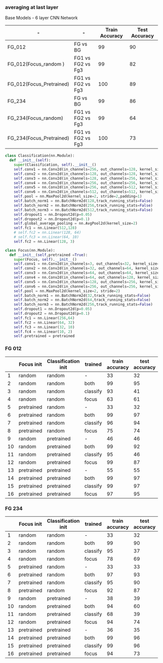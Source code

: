 ### averaging at last layer

Base Models - 6 layer CNN Network



| - | - | Train Accuracy   |Test Accuracy     |
| - | - |--------- | -----   |
| FG_012 | FG vs BG | 99 | 90  |
| FG_012(Focus_random ) | FG1 vs FG2 vs Fg3 | 99 | 82 |
| FG_012(Focus_Pretrained) | FG1 vs FG2 vs Fg3 | 100 | 89 |
| FG_234 | FG vs BG | 99 | 86  |
| FG_234(Focus_random) | FG1 vs FG2 vs Fg3 | 99 |64 |
| FG_234(Focus_Pretrained) | FG1 vs FG2 vs Fg3 | 100 | 73 |


<!---#### Fg vs Bg Classification

Train Accuracy - 99

Test Accuarcy  - 90
#### Fg1 vs FG2 vs Fg3 classification
Train Accuracy - 99

Test Accuracy - 82 --->

```python
class Classification(nn.Module):
  def __init__(self):
    super(Classification, self).__init__()
    self.conv1 = nn.Conv2d(in_channels=256, out_channels=128, kernel_size=3, padding=1)
    self.conv2 = nn.Conv2d(in_channels=128, out_channels=128, kernel_size=3, padding=1)
    self.conv3 = nn.Conv2d(in_channels=128, out_channels=256, kernel_size=3, padding=1)
    self.conv4 = nn.Conv2d(in_channels=256, out_channels=256, kernel_size=3, padding=1)
    self.conv5 = nn.Conv2d(in_channels=256, out_channels=512, kernel_size=3, padding=1)
    self.conv6 = nn.Conv2d(in_channels=512, out_channels=512, kernel_size=3, padding=1)
    self.pool = nn.MaxPool2d(kernel_size=2, stride=2,padding=1)
    self.batch_norm1 = nn.BatchNorm2d(128,track_running_stats=False)
    self.batch_norm2 = nn.BatchNorm2d(256,track_running_stats=False)
    self.batch_norm3 = nn.BatchNorm2d(512,track_running_stats=False)
    self.dropout1 = nn.Dropout2d(p=0.05)
    self.dropout2 = nn.Dropout2d(p=0.1)
    self.global_average_pooling = nn.AvgPool2d(kernel_size=2)
    self.fc1 = nn.Linear(512,128)
    # self.fc2 = nn.Linear(128, 64)
    # self.fc3 = nn.Linear(64, 10)
    self.fc2 = nn.Linear(128, 3)
```
```python
class Focus(nn.Module):
  def __init__(self,pretrained =True):
    super(Focus, self).__init__()
    self.conv1 = nn.Conv2d(in_channels=3, out_channels=32, kernel_size=3, padding=0)
    self.conv2 = nn.Conv2d(in_channels=32, out_channels=64, kernel_size=3, padding=0)
    self.conv3 = nn.Conv2d(in_channels=64, out_channels=64, kernel_size=3, padding=0)
    self.conv4 = nn.Conv2d(in_channels=64, out_channels=128, kernel_size=3, padding=0)
    self.conv5 = nn.Conv2d(in_channels=128, out_channels=256, kernel_size=3, padding=0)
    self.conv6 = nn.Conv2d(in_channels=256, out_channels=256, kernel_size=3, padding=1)
    self.pool = nn.MaxPool2d(kernel_size=2, stride=2)
    self.batch_norm1 = nn.BatchNorm2d(32,track_running_stats=False)
    self.batch_norm2 = nn.BatchNorm2d(64,track_running_stats=False)
    self.batch_norm3 = nn.BatchNorm2d(256,track_running_stats=False)
    self.dropout1 = nn.Dropout2d(p=0.05)
    self.dropout2 = nn.Dropout2d(p=0.1)
    self.fc1 = nn.Linear(256,64)
    self.fc2 = nn.Linear(64, 32)
    self.fc3 = nn.Linear(32, 10)
    self.fc4 = nn.Linear(10, 2)
    self.pretrained = pretrained
```

### FG 012
| | Focus init | Classification init | trained | train accuracy | test accuracy |
| - | ---------  | ------------------- | ------- | -------------  | ------------  |
|1| random | random | - | 33 |  32 |
|2| random | random | both | 99 | 95 |
|3| random | random | classify | 93 | 41 |
|4| random | random | focus    | 63 | 61 |
|5| pretrained | random | - | 33  |  32 |
|6| pretrained | random | both | 99 | 97|
|7| pretrained | random | classify | 96 | 94 |
|8| pretrained | random | focus    | 75 | 74 |
|9| random     | pretrained | -    | 46 | 46 |
|10| random    | pretrained | both | 99 | 92 |
|11| random    | pretrained | classify |  95 | 46 |
|12| random    | pretrained | focus   | 99  | 87 |
|13| pretrained | pretrained | - | 55 | 55 |
|14| pretrained | pretrained | both | 99 | 97 |
|15| pretrained | pretrained | classify |99 | 97 |
|16| pretrained | pretrained | focus    | 97 | 95 |

### FG 234

<!---#### Fg vs Bg Classification

Train Accuracy - 99

Test Accuarcy  - 86

#### Fg1 vs FG2 vs Fg3 classification
Train Accuracy - 99

Test Accuracy - 64--->


| | Focus init | Classification init | trained | train accuracy | test accuracy |
| - | ---------  | ------------------- | ------- | -------------  | ------------  |
|1| random | random | - | 33 |  32 |
|2| random | random | both |  99 | 90 |
|3| random | random | classify | 95 | 37 |
|4| random | random | focus    | 78 | 69 |
|5| pretrained | random | - |  33 | 33  |
|6| pretrained | random | both | 97 | 93 |
|7| pretrained | random | classify | 95 | 90 |
|8| pretrained | random | focus    | 92 | 87 |
|9| random     | pretrained | -    | 38 | 39 |
|10| random    | pretrained | both | 94 | 60 |
|11| random    | pretrained | classify |  68 | 39 |
|12| random    | pretrained | focus   | 94  |  74 |
|13| pretrained | pretrained | - | 36 | 35 |
|14| pretrained | pretrained | both |  99 | 96 |
|15| pretrained | pretrained | classify | 99 | 96  |
|16| pretrained | pretrained | focus    | 94 | 73 |


